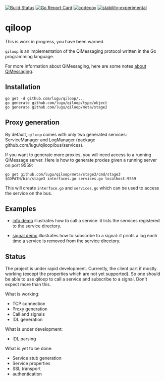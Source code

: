[![Build Status](https://travis-ci.org/lugu/qiloop.svg?branch=master)](https://travis-ci.org/lugu/qiloop) [![Go Report Card](https://goreportcard.com/badge/github.com/lugu/qiloop)](https://goreportcard.com/report/github.com/lugu/qiloop) [![codecov](https://codecov.io/gh/lugu/qiloop/branch/master/graph/badge.svg)](https://codecov.io/gh/lugu/qiloop) [![stability-experimental](https://img.shields.io/badge/stability-experimental-orange.svg)](https://github.com/emersion/stability-badges#experimental)

# qiloop

This is work in progress, you have been warned.

`qiloop` is an implementation of the QiMessaging protocol written in the
Go programming language.

For more information about QiMessaging, here are some notes [about QiMessaging](https://github.com/lugu/qiloop/blob/master/doc/NOTES.md).

Installation
------------

```
go get -d github.com/lugu/qiloop/...
go generate github.com/lugu/qiloop/type/object
go generate github.com/lugu/qiloop/meta/stage2
```

Proxy generation
----------------

By default, `qiloop` comes with only two generated services:
ServiceManager and LogManager (package
github.com/lugu/qiloop/bus/services).

If you want to generate more proxies, you will need access to a
running QiMessage server. Here is how to generate proxies given a
running server on port 9559:

```
go get github.com/lugu/qiloop/meta/stage3/cmd/stage3
$GOPATH/bin/stage3 interfaces.go services.go localhost:9559
```

This will create `interface.go` and `services.go` which can be used to
access the service on the bus.

Examples
--------

- [info
  demo](https://github.com/lugu/qiloop/blob/master/bus/cmd/info/main.go)
  illustrates how to call a service: it lists the services registered
  to the service directory.


- [signal
  demo](https://github.com/lugu/qiloop/blob/master/bus/services/demo/cmd/signal/main.go)
  illustrates how to subscribe to a signal: it prints a log each time
  a service is removed from the service directory.

Status
------

The project is under rapid development. Currently, the client part if
mostly working (except the properties which are not yet supported). So
one should be able to use qiloop to call a service and subscribe to a
signal. Don't expect more than this.

What is working:

- TCP connection
- Proxy generation
- Call and signals
- IDL generation

What is under development:

- IDL parsing

What is yet to be done:

- Service stub generation
- Service properties
- SSL transport
- authentication
